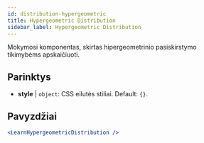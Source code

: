 ```yaml
---
id: distribution-hypergeometric
title: Hypergeometric Distribution
sidebar_label: Hypergeometric Distribution
---
```


Mokymosi komponentas, skirtas hipergeometrinio pasiskirstymo tikimybėms apskaičiuoti.

## Parinktys

* __style__ | `object`: CSS eilutės stiliai. Default: `{}`.


## Pavyzdžiai

```jsx live
<LearnHypergeometricDistribution />
```

